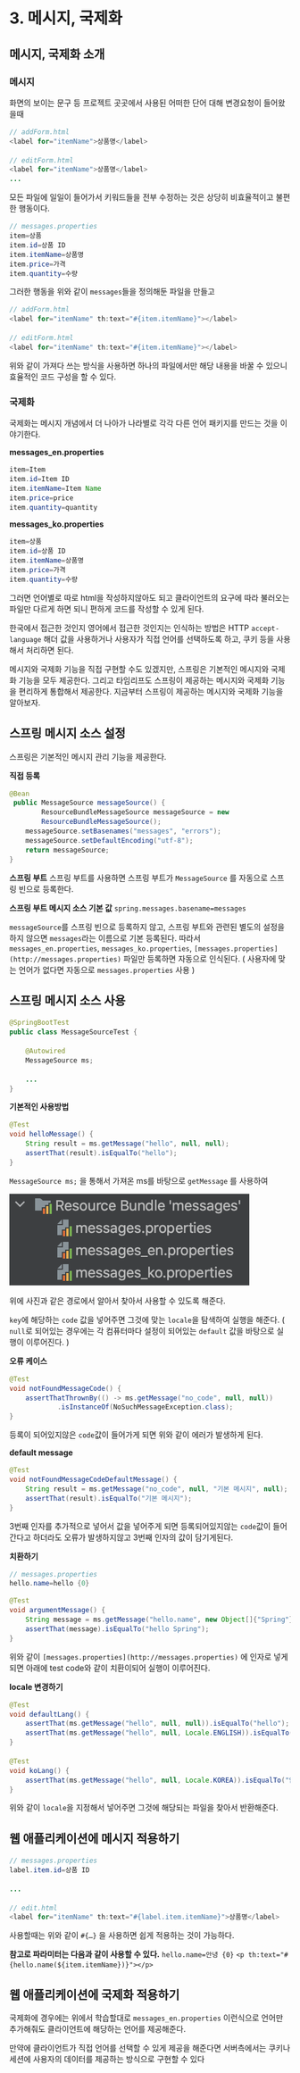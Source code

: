 # 3. 메시지, 국제화

## 메시지, 국제화 소개

### 메시지

화면의 보이는 문구 등 프로젝트 곳곳에서 사용된 어떠한 단어 대해 변경요청이 들어왔을때

```java
// addForm.html
<label for="itemName">상품명</label>

// editForm.html
<label for="itemName">상품명</label>
...
```

모든 파일에 일일이 들어가서 키워드들을 전부 수정하는 것은 상당히 비효율적이고 불편한 행동이다.

```java
// messages.properties
item=상품
item.id=상품 ID
item.itemName=상품명
item.price=가격
item.quantity=수량
```

그러한 행동을 위와 같이 `messages`들을 정의해둔 파일을 만들고 

```java
// addForm.html
<label for="itemName" th:text="#{item.itemName}"></label>

// editForm.html
<label for="itemName" th:text="#{item.itemName}"></label>
```

위와 같이 가져다 쓰는 방식을 사용하면 하나의 파일에서만 해당 내용을 바꿀 수 있으니 효율적인 코드 구성을 할 수 있다.

### 국제화

국제화는 메시지 개념에서 더 나아가 나라별로 각각 다른 언어 패키지를 만드는 것을 이야기한다.

**messages_en.properties**

```java
item=Item
item.id=Item ID
item.itemName=Item Name
item.price=price
item.quantity=quantity
```

**messages_ko.properties**

```java
item=상품
item.id=상품 ID
item.itemName=상품명
item.price=가격
item.quantity=수량
```

그러면 언어별로 따로  html을 작성하지않아도 되고 클라이언트의 요구에 따라 불러오는 파일만 다르게 하면 되니 편하게 코드를 작성할 수 있게 된다.

한국에서 접근한 것인지 영어에서 접근한 것인지는 인식하는 방법은 HTTP `accept-language` 해더 값을 사용하거나 사용자가 직접 언어를 선택하도록 하고, 쿠키 등을 사용해서 처리하면 된다.

메시지와 국제화 기능을 직접 구현할 수도 있겠지만, 스프링은 기본적인 메시지와 국제화 기능을 모두 제공한다. 그리고 타임리프도 스프링이 제공하는 메시지와 국제화 기능을 편리하게 통합해서 제공한다.
지금부터 스프링이 제공하는 메시지와 국제화 기능을 알아보자.

## 스프링 메시지 소스 설정

스프링은 기본적인 메시지 관리 기능을 제공한다.

**직접 등록**

```java
@Bean
 public MessageSource messageSource() { 
		ResourceBundleMessageSource messageSource = new
		ResourceBundleMessageSource();
    messageSource.setBasenames("messages", "errors");
    messageSource.setDefaultEncoding("utf-8");
    return messageSource;
}
```

**스프링 부트**
스프링 부트를 사용하면 스프링 부트가 `MessageSource` 를 자동으로 스프링 빈으로 등록한다.

**스프링 부트 메시지 소스 기본 값**
`spring.messages.basename=messages`

`messageSource`를 스프링 빈으로 등록하지 않고, 스프링 부트와 관련된 별도의 설정을 하지 않으면 `messages`라는 이름으로 기본 등록된다. 따라서`messages_en.properties`, `messages_ko.properties`, `[messages.properties](http://messages.properties)` 파일만 등록하면 자동으로 인식된다.
( 사용자에 맞는 언어가 없다면 자동으로 `messages.properties` 사용 )

## 스프링 메시지 소스 사용

```java
@SpringBootTest
public class MessageSourceTest {

    @Autowired
    MessageSource ms;

    ...
}
```

**기본적인 사용방법**

```java
@Test
void helloMessage() {
    String result = ms.getMessage("hello", null, null);
    assertThat(result).isEqualTo("hello");
}
```

`MessageSource ms;` 을 통해서 가져온 ms를 바탕으로 `getMessage` 를 사용하여 

![Screen Shot 2024-04-17 at 1.24.06 PM.png](../img/junmkang_0301.png)

위에 사진과 같은 경로에서 알아서 찾아서 사용할 수 있도록 해준다. 

`key`에 해당하는 `code` 값을 넣어주면 그것에 맞는 `locale`을 탐색하여 실행을 해준다.
( `null`로 되어있는 경우에는 각 컴퓨터마다 설정이 되어있는 `default` 값을 바탕으로 실행이 이루어진다. )

**오류 케이스**

```java
@Test
void notFoundMessageCode() {
    assertThatThrownBy(() -> ms.getMessage("no_code", null, null))
            .isInstanceOf(NoSuchMessageException.class);
}
```

등록이 되어있지않은 `code`값이 들어가게 되면 위와 같이 에러가 발생하게 된다.

**default message**

```java
@Test
void notFoundMessageCodeDefaultMessage() {
    String result = ms.getMessage("no_code", null, "기본 메시지", null);
    assertThat(result).isEqualTo("기본 메시지");
}
```

3번째 인자를 추가적으로 넣어서 값을 넣어주게 되면 등록되어있지않는 `code`값이 들어간다고 하더라도 오류가 발생하지않고 3번째 인자의 값이 담기게된다.

**치환하기**

```java
// messages.properties
hello.name=hello {0}
```

```java
@Test
void argumentMessage() {
    String message = ms.getMessage("hello.name", new Object[]{"Spring"}, null);
    assertThat(message).isEqualTo("hello Spring");
}
```

위와 같이 `[messages.properties](http://messages.properties)` 에 인자로 넣게되면 아래에 test code와 같이 치환이되어 실행이 이루어진다.

**locale 변경하기**

```java
@Test
void defaultLang() {
    assertThat(ms.getMessage("hello", null, null)).isEqualTo("hello");
    assertThat(ms.getMessage("hello", null, Locale.ENGLISH)).isEqualTo("hello");
}

@Test
void koLang() {
    assertThat(ms.getMessage("hello", null, Locale.KOREA)).isEqualTo("안녕");
}
```

위와 같이 `locale`을 지정해서 넣어주면 그것에 해당되는 파일을 찾아서 반환해준다.

## 웹 애플리케이션에 메시지 적용하기

```java
// messages.properties
label.item.id=상품 ID

...

// edit.html
<label for="itemName" th:text="#{label.item.itemName}">상품명</label>
```

사용할때는 위와 같이 `#{…}` 을 사용하면 쉽게 적용하는 것이 가능하다.

**참고로 파라미터는 다음과 같이 사용할 수 있다.**
`hello.name=안녕 {0}`
`<p th:text="#{hello.name(${item.itemName})}"></p>`

## 웹 애플리케이션에 국제화 적용하기

국제화에 경우에는 위에서 학습할대로 `messages_en.properties` 이런식으로 언어만 추가해줘도 클라이언트에 해당하는 언어를 제공해준다.

만약에 클라이언트가 직접 언어를 선택할 수 있게 제공을 해준다면 서버측에서는 쿠키나 세션에 사용자의 데이터를 제공하는 방식으로 구현할 수 있다